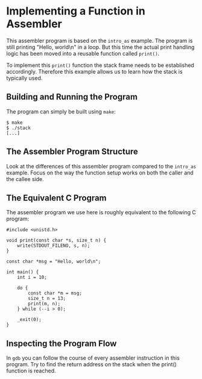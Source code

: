 Implementing a Function in Assembler
====================================

This assembler program is based on the `intro_as` example. The program is
still printing "Hello, world\n" in a loop. But this time the actual print
handling logic has been moved into a reusable function called `print()`.

To implement this `print()` function the stack frame needs to be established
accordingly. Therefore this example allows us to learn how the stack is
typically used.

Building and Running the Program
--------------------------------

The program can simply be built using `make`:

```
$ make
$ ./stack
[...]
```

The Assembler Program Structure
-------------------------------

Look at the differences of this assembler program compared to the `intro_as`
example. Focus on the way the function setup works on both the caller and the
callee side.

The Equivalent C Program
------------------------

The assembler program we use here is roughly equivalent to the following C
program:

```
#include <unistd.h>

void print(const char *s, size_t n) {
	write(STDOUT_FILENO, s, n);
}

const char *msg = "Hello, world\n";

int main() {
    int i = 10;

    do {
        const char *m = msg;
        size_t n = 13;
        print(m, n);
    } while (--i > 0);

    _exit(0);
}
```

Inspecting the Program Flow
---------------------------

In `gdb` you can follow the course of every assembler instruction in this
program. Try to find the return address on the stack when the print() function
is reached.
